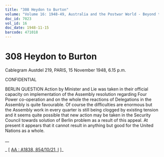 ```yaml
---
title: "308 Heydon to Burton"
volume: "Volume 16: 1948-49, Australia and the Postwar World - Beyond the Region"
doc_id: 7023
vol_id: 16
doc_date: 1948-11-15
barcode: 471018
---
```


# 308 Heydon to Burton

Cablegram Austdel 219, PARIS, 15 November 1948, 6.15 p.m.

CONFIDENTIAL

BERLIN QUESTION Action by Minister and Lie was taken in their official capacity on implementation of the Assembly resolution regarding Four Power co-operation and on the whole the reactions of Delegations in the Assembly is quite favourable. Of course the difficulties are enormous but the Assembly work in every quarter is still being clogged by existing tension and it seems quite possible that new action may be taken in the Security Council towards solution of Berlin problem as a result of this appeal. At present it appears that it cannot result in anything but good for the United Nations as a whole.

__

_ [ [AA : A1838, 854/10/21, I](http://www.naa.gov.au/cgi-bin/Search?O=I&Number=471018) ]_
